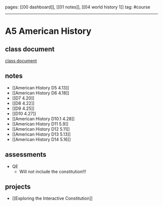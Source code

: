 pages: [[00 dashboard]], [[01 notes]], [[04 world history 1]]
tag: #course

___ 

# A5 American History

## class document
[class document](https://docs.google.com/document/d/1kRUyWcLC5NmnMTzZWt-qzbn9ZC3YzK_pViZOrEQTw2U/edit)

## notes
- [[American History D5 4.13]]
- [[American History D6 4.18]]
- [[D7 4.20]]
- [[D8 4.22]]
- [[D9 4.25]]
- [[D10 4.27]]
- [[American History D10.1 4.28]] 
- [[American History D11 5.9]] 
- [[American History D12 5.11]] 
- [[American History D13 5.13]] 
- [[American History D14 5.16]]


## assessments 
- QE
	- Will not include the constitution!!!


## projects
- [[Exploring the Interactive Constitution]]